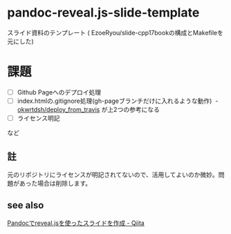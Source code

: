 # pandoc-reveal.js-slide-template
スライド資料のテンプレート ( EzoeRyou/slide-cpp17bookの構成とMakefileを元にした)

# 課題
- [ ] Github Pageへのデプロイ処理
- [ ] index.htmlの.gitignore処理(gh-pageブランチだけに入れるような動作)
  - [okwrtdsh/deploy_from_travis](https://github.com/okwrtdsh/deploy_from_travis) が上2つの参考になる
- [ ] ライセンス明記

など

## 註
元のリポジトリにライセンスが明記されてないので、活用してよいのか微妙。問題があった場合は削除します。

## see also
[Pandocでreveal\.jsを使ったスライドを作成 \- Qiita](https://qiita.com/sukakako/items/a78478f94e934c47b993)
